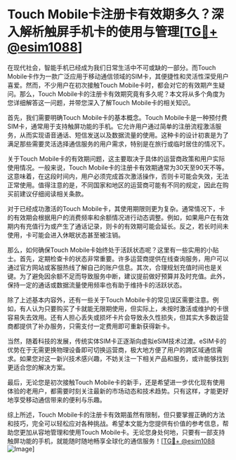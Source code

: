 # Touch Mobile卡注册卡有效期多久？深入解析触屏手机卡的使用与管理[[TG💪+ @esim1088](https://t.me/s/esim1088)]

在现代社会，智能手机已经成为我们日常生活中不可或缺的一部分。而Touch Mobile卡作为一款广泛应用于移动通信领域的SIM卡，其便捷性和灵活性深受用户喜爱。然而，不少用户在初次接触Touch Mobile卡时，都会对它的有效期产生疑问。那么，Touch Mobile卡的注册卡有效期究竟有多久呢？本文将从多个角度为您详细解答这一问题，并带您深入了解Touch Mobile卡的相关知识。

首先，我们需要明确Touch Mobile卡的基本概念。Touch Mobile卡是一种预付费SIM卡，通常用于支持触屏功能的手机。它允许用户通过简单的注册流程激活服务，从而实现语音通话、短信发送以及数据流量的使用。这种卡的设计初衷是为了满足那些需要灵活选择通信服务的用户需求，特别是在旅行或临时居住的情况下。

关于Touch Mobile卡的有效期问题，这主要取决于具体的运营商政策和用户实际使用情况。一般来说，Touch Mobile卡的注册卡有效期通常为30天至90天不等。这意味着，在这段时间内，用户必须完成首次激活操作，否则卡可能会失效，无法正常使用。值得注意的是，不同国家和地区的运营商可能有不同的规定，因此在购买前建议仔细阅读相关条款。

对于已经成功激活的Touch Mobile卡，其使用期限则更为复杂。通常情况下，卡的有效期会根据用户的消费频率和余额情况进行动态调整。例如，如果用户在有效期内有充值行为或产生了通话记录，则卡的有效期可能会延长。反之，若长时间未使用，卡可能会进入休眠状态甚至被注销。

那么，如何确保Touch Mobile卡始终处于活跃状态呢？这里有一些实用的小贴士。首先，定期检查卡的状态非常重要。许多运营商提供在线查询服务，用户可以通过官方网站或客服热线了解自己的账户信息。其次，合理规划充值时间也是关键。为了避免因余额不足而导致服务中断，建议提前做好预算并及时充值。此外，保持一定的通话或数据流量使用频率也有助于维持卡的活跃状态。

除了上述基本内容外，还有一些关于Touch Mobile卡的常见误区需要注意。例如，有人认为只要购买了卡就能无限期使用，但实际上，未按时激活或维护的卡很容易失去效用。还有人担心丢失或损坏卡片会导致永久性损失，但其实大多数运营商都提供了补办服务，只需支付一定费用即可重新获得新卡。

当然，随着科技的发展，传统实体SIM卡正逐渐向虚拟eSIM技术过渡。eSIM卡的优势在于无需更换物理设备即可切换运营商，极大地方便了用户的跨区域通信需求。如果您对这一新兴技术感兴趣，不妨关注一下相关产品和服务，或许能够找到更适合您的解决方案。

最后，无论您是初次接触Touch Mobile卡的新手，还是希望进一步优化现有使用体验的老用户，都需要时刻关注最新的市场动态和技术趋势。只有这样，才能更好地享受移动通信带来的便利与乐趣。

综上所述，Touch Mobile卡的注册卡有效期虽然有限制，但只要掌握正确的方法和技巧，完全可以轻松应对各种挑战。希望本文能为您提供有价值的参考信息，帮助您更加从容地管理和使用Touch Mobile卡。无论您身处何地，只要有一部支持触屏功能的手机，就能随时随地畅享全球化的通信服务！[[TG💪+ @esim1088](https://t.me/s/esim1088) ![Image](https://i.postimg.cc/4NQfJmqS/Snipaste-2025-05-13-00-14-12.png)]